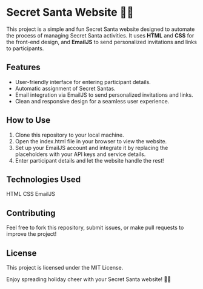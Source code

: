 # Secret Santa Website 🎅🎁

This project is a simple and fun Secret Santa website designed to automate the process of managing Secret Santa activities. 
It uses **HTML** and **CSS** for the front-end design, and **EmailJS** to send personalized invitations and links to participants.

## Features  
- User-friendly interface for entering participant details.  
- Automatic assignment of Secret Santas.  
- Email integration via EmailJS to send personalized invitations and links.  
- Clean and responsive design for a seamless user experience.

## How to Use  
1. Clone this repository to your local machine.  
2. Open the index.html file in your browser to view the website.
3. Set up your EmailJS account and integrate it by replacing the placeholders with your API keys and service details.
4. Enter participant details and let the website handle the rest!

## Technologies Used
HTML
CSS
EmailJS

## Contributing
Feel free to fork this repository, submit issues, or make pull requests to improve the project!

## License
This project is licensed under the MIT License.

Enjoy spreading holiday cheer with your Secret Santa website! 🎄✨
